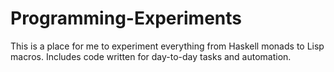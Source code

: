 # Programming-Experiments
This is a place for me to experiment everything from Haskell monads to Lisp macros. Includes code written for day-to-day tasks and automation.
